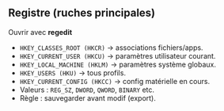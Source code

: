 ## Registre (ruches principales)

Ouvrir avec **regedit**

- `HKEY_CLASSES_ROOT (HKCR)` → associations fichiers/apps.
- `HKEY_CURRENT_USER (HKCU)` → paramètres utilisateur courant.
- `HKEY_LOCAL_MACHINE (HKLM)` → paramètres système globaux.
- `HKEY_USERS (HKU)` → tous profils.
- `HKEY_CURRENT_CONFIG (HKCC)` → config matérielle en cours.
- Valeurs : `REG_SZ`, `DWORD`, `QWORD`, `BINARY` etc.
- Règle : sauvegarder avant modif (export).
